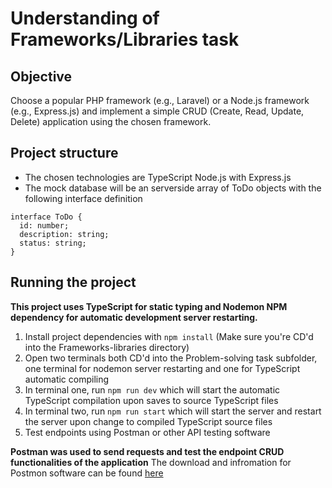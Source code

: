 # Understanding of Frameworks/Libraries task

## Objective

Choose a popular PHP framework (e.g., Laravel) or a Node.js framework (e.g., Express.js) and implement a simple CRUD (Create, Read, Update, Delete) application using the chosen framework.

## Project structure

- The chosen technologies are TypeScript Node.js with Express.js
- The mock database will be an serverside array of ToDo objects with the following interface definition
```
interface ToDo {
  id: number;
  description: string;
  status: string;
}
```
## Running the project

**This project uses TypeScript for static typing and Nodemon NPM dependency for automatic development server restarting.**
1. Install project dependencies with ``npm install`` (Make sure you're CD'd into the Frameworks-libraries directory)
2. Open two terminals both CD'd into the Problem-solving task subfolder, one terminal for nodemon server restarting and one for TypeScript automatic compiling
3. In terminal one, run ``npm run dev`` which will start the automatic TypeScript compilation upon saves to source TypeScript files
4. In terminal two, run ``npm run start`` which will start the server and restart the server upon change to compiled TypeScript source files
5. Test endpoints using Postman or other API testing software

**Postman was used to send requests and test the endpoint CRUD functionalities of the application**
The download and infromation for Postmon software can be found [here](https://www.postman.com)